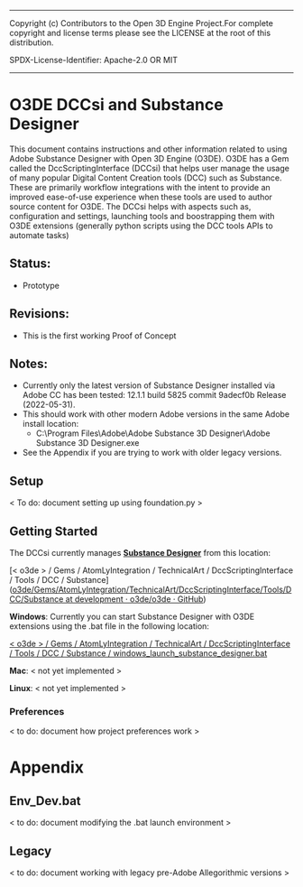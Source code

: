 ----

Copyright (c) Contributors to the Open 3D Engine Project.For complete copyright and license terms please see the LICENSE at the root of this distribution.

SPDX-License-Identifier: Apache-2.0 OR MIT

----

# O3DE DCCsi and Substance Designer

This document contains instructions and other information related to using Adobe Substance Designer with Open 3D Engine (O3DE).  O3DE has a Gem called the DccScriptingInterface (DCCsi) that helps user manage the usage of many popular Digital Content Creation tools (DCC) such as Substance.  These are primarily workflow integrations with the intent to provide an improved ease-of-use experience when these tools are used to author source content for O3DE.  The DCCsi helps with aspects such as, configuration and settings, launching tools and boostrapping them with O3DE extensions (generally python scripts using the DCC tools APIs to automate tasks)

## Status:

- Prototype

## Revisions:

- This is the first working Proof of Concept

## Notes:

- Currently only the latest version of Substance Designer installed via Adobe CC has been tested: 12.1.1 build 5825 commit 9adecf0b Release (2022-05-31).
- This should work with other modern Adobe versions in the same Adobe install location:
  - C:\Program Files\Adobe\Adobe Substance 3D Designer\Adobe Substance 3D Designer.exe
- See the Appendix if you are trying to work with older legacy versions.

## Setup

< To do: document setting up using foundation.py >

## Getting Started

The DCCsi currently manages **<u>Substance Designer</u>** from this location:

[< o3de > / Gems / AtomLyIntegration / TechnicalArt / DccScriptingInterface / Tools / DCC / Substance]([o3de/Gems/AtomLyIntegration/TechnicalArt/DccScriptingInterface/Tools/DCC/Substance at development · o3de/o3de · GitHub](https://github.com/o3de/o3de/tree/development/Gems/AtomLyIntegration/TechnicalArt/DccScriptingInterface/Tools/DCC/Substance))

**Windows**: Currently you can start Substance Designer with O3DE extensions using the .bat file in the following location:

[< o3de > / Gems / AtomLyIntegration / TechnicalArt / DccScriptingInterface / Tools / DCC / Substance / windows_launch_substance_designer.bat](https://github.com/o3de/o3de/tree/development/Gems/AtomLyIntegration/TechnicalArt/DccScriptingInterface/Tools/DCC/Substance/windows_launch_substance_designer.bat)

**Mac**: < not yet implemented >

**Linux**: < not yet implemented > 

### Preferences

< to do: document how project preferences work >

# Appendix

## Env_Dev.bat

< to do: document modifying the .bat launch environment >

## Legacy

< to do: document working with legacy pre-Adobe Allegorithmic versions >
